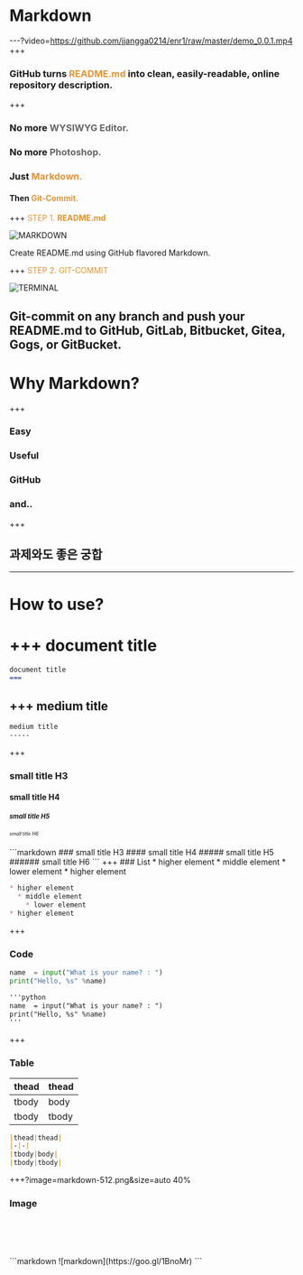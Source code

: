 # Markdown
---?video=https://github.com/jjangga0214/enr1/raw/master/demo_0.0.1.mp4
+++
### GitHub turns <span style="color: #e49436; text-transform: none">README.md</span> into clean, easily-readable, online repository description.
+++
### No more <span style="color: #666666">WYSIWYG Editor.</span>
### <span class="fragment">No more <span style="color: #666666">Photoshop.</span> </span>
### <span class="fragment">Just <span style="color: #e49436">Markdown.</span> </span>
#### <span class="fragment"> Then <span style="color: #e49436">Git-Commit.</span> </span>
+++
<span style="color: #e49436">STEP 1. **README.md** </span>

![MARKDOWN](https://d1z75bzl1vljy2.cloudfront.net/hello-world/markdown.png)

<span class="fragment">Create README.md using GitHub flavored Markdown.</span>

+++
<span style="color: #e49436">STEP 2. GIT-COMMIT</span>

![TERMINAL](https://d1z75bzl1vljy2.cloudfront.net/hello-world/terminal.png)

<span class="fragment">Git-commit on any branch and push your README.md to GitHub, GitLab, Bitbucket, Gitea, Gogs, or GitBucket.</span>
---
# Why Markdown?
+++
### Easy
### <span class="fragment">Useful</span>
### <span class="fragment">GitHub</span>
### <span class="fragment">and.. </span>
+++
## 과제와도 좋은 궁합
---
# How to use?
+++
document title
===
```markdown
document title
===
```
+++
medium title
-----
```markdown
medium title
-----
```
+++
### small title H3
#### small title H4
<h5 style="font-size:0.8em !important"> small title H5</h5>
<h6 style="font-size:0.6em !important"> small title H6</h6>
```markdown
### small title H3
#### small title H4
##### small title H5
###### small title H6
```
<script>
alert("a");
</script>
+++
### List
* higher element
  * middle element
    * lower element
* higher element

```markdown
* higher element
  * middle element
    * lower element
* higher element
```

+++
### Code
```python
name  = input("What is your name? : ")
print("Hello, %s" %name)
```

```markdown
'''python
name  = input("What is your name? : ")
print("Hello, %s" %name)
'''
```

+++
### Table
|thead|thead|
|-|-|
|tbody|body|
|tbody|tbody|

```markdown
|thead|thead|
|-|-|
|tbody|body|
|tbody|tbody|
```

+++?image=markdown-512.png&size=auto 40%
### Image
<br>
<br>
<br>
<br>
```markdown
![markdown](https://goo.gl/1BnoMr)
```

